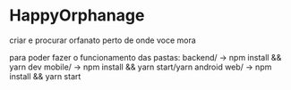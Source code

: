# HappyOrphanage
criar e procurar orfanato perto de onde voce mora

para poder fazer o funcionamento das pastas:
backend/ -> npm install && yarn dev
mobile/ -> npm install && yarn start/yarn android
web/ -> npm install && yarn start
